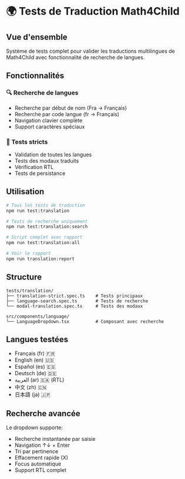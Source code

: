 # 🌍 Tests de Traduction Math4Child

## Vue d'ensemble

Système de tests complet pour valider les traductions multilingues de Math4Child avec fonctionnalité de recherche de langues.

## Fonctionnalités

### 🔍 Recherche de langues
- Recherche par début de nom (Fra → Français)
- Recherche par code langue (fr → Français)
- Navigation clavier complète
- Support caractères spéciaux

### 🧪 Tests stricts
- Validation de toutes les langues
- Tests des modaux traduits
- Vérification RTL
- Tests de persistance

## Utilisation

```bash
# Tous les tests de traduction
npm run test:translation

# Tests de recherche uniquement
npm run test:translation:search

# Script complet avec rapport
npm run test:translation:all

# Voir le rapport
npm run translation:report
```

## Structure

```
tests/translation/
├── translation-strict.spec.ts    # Tests principaux
├── language-search.spec.ts       # Tests de recherche
└── modal-translation.spec.ts     # Tests des modaux

src/components/language/
└── LanguageDropdown.tsx          # Composant avec recherche
```

## Langues testées

- Français (fr) 🇫🇷
- English (en) 🇺🇸  
- Español (es) 🇪🇸
- Deutsch (de) 🇩🇪
- العربية (ar) 🇸🇦 (RTL)
- 中文 (zh) 🇨🇳
- 日本語 (ja) 🇯🇵

## Recherche avancée

Le dropdown supporte:
- Recherche instantanée par saisie
- Navigation ↑↓ + Enter
- Tri par pertinence
- Effacement rapide (X)
- Focus automatique
- Support RTL complet
